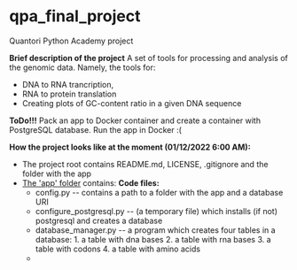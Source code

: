 # qpa_final_project
Quantori Python Academy project

**Brief description of the project**
A set of tools for processing and analysis of the genomic data.
Namely, the tools for:
* DNA to RNA trancription, 
* RNA to protein translation
* Creating plots of GC-content ratio in a given DNA sequence

**ToDo!!!** 
Pack an app to Docker container and create a container with PostgreSQL database.
Run the app in Docker
:(

**How the project looks like at the moment (01/12/2022 6:00 AM):**
* The project root contains README.md, LICENSE, .gitignore and the folder with the app
* <ins>The 'app' folder</ins> contains:
    **Code files:**
    * config.py -- contains a path to a folder with the app and a database URI
    * configure_postgresql.py -- (a temporary file) which installs (if not) 
      postgresql and creates a database
    * database_manager.py -- a program which creates four tables in a database:
                             1. a table with dna bases
                             2. a table with rna bases
                             3. a table with codons
                             4. a table with amino acids
    * 
    
